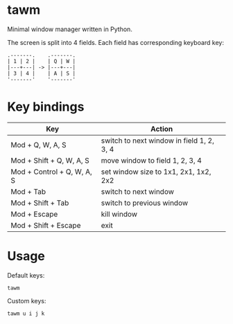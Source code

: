 # tawm

Minimal window manager written in Python.

The screen is split into 4 fields. Each field has corresponding keyboard key:

```
.-------.    .-------.
| 1 | 2 |    | Q | W |
|---+---| -> |---+---|
| 3 | 4 |    | A | S |
'-------'    '-------'
```

# Key bindings

Key | Action
----|-------
Mod + Q, W, A, S | switch to next window in field 1, 2, 3, 4
Mod + Shift + Q, W, A, S | move window to field 1, 2, 3, 4
Mod + Control + Q, W, A, S | set window size to 1x1, 2x1, 1x2, 2x2
Mod + Tab | switch to next window
Mod + Shift + Tab | switch to previous window
Mod + Escape | kill window
Mod + Shift + Escape | exit

# Usage

Default keys:
```
tawm
```
Custom keys:
```
tawm u i j k
```
